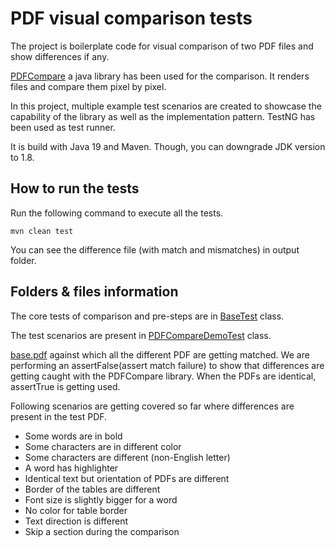 # PDF visual comparison tests

The project is boilerplate code for visual comparison of two PDF files and show differences if any.

[PDFCompare](https://github.com/red6/pdfcompare) a java library has been used for the comparison. It renders files and compare them pixel by pixel.

In this project, multiple example test scenarios are created to showcase the capability of the library as well as the implementation pattern. TestNG has been used as test runner.

It is build with Java 19 and Maven. Though, you can downgrade JDK version to 1.8.


## How to run the tests
Run the following command to execute all the tests.

`mvn clean test`

You can see the difference file (with match and mismatches) in output folder.

## Folders & files information

The core tests of comparison and pre-steps are in [BaseTest](src%2Ftest%2Fjava%2Fcom%2Fpdf%2Fdemo%2Fpdfcompare%2FBaseTest.java) class.

The test scenarios are present in [PDFCompareDemoTest](src%2Ftest%2Fjava%2Fcom%2Fpdf%2Fdemo%2Fpdfcompare%2FPDFCompareDemoTest.java) class.

[base.pdf](src%2Ftest%2Fresources%2Fbase.pdf) against which all the different PDF are getting matched. We are performing an assertFalse(assert match failure) to show that differences are getting caught with the PDFCompare library.
When the PDFs are identical, assertTrue is getting used.

Following scenarios are getting covered so far where differences are present in the test PDF.
* Some words are in bold
* Some characters are in different color
* Some characters are different (non-English letter)
* A word has highlighter
* Identical text but orientation of PDFs are different
* Border of the tables are different
* Font size is slightly bigger for a word
* No color for table border
* Text direction is different
* Skip a section during the comparison
